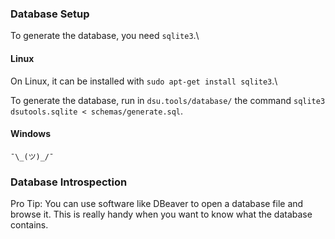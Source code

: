 ### Database Setup

To generate the database, you need `sqlite3`.\

#### Linux
On Linux, it can be installed with `sudo apt-get install sqlite3`.\


To generate the database, run in `dsu.tools/database/` the command `sqlite3 dsutools.sqlite < schemas/generate.sql`.

#### Windows
`¯\_(ツ)_/¯`


### Database Introspection
Pro Tip: You can use software like DBeaver to open a database file and browse it. This is really handy when you want to know what the database contains.
